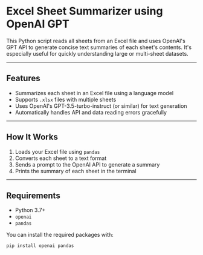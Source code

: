 # Excel Sheet Summarizer using OpenAI GPT

This Python script reads all sheets from an Excel file and uses OpenAI's GPT API to generate concise text summaries of each sheet's contents. It's especially useful for quickly understanding large or multi-sheet datasets.

---

## Features

- Summarizes each sheet in an Excel file using a language model
- Supports `.xlsx` files with multiple sheets
- Uses OpenAI's GPT-3.5-turbo-instruct (or similar) for text generation
- Automatically handles API and data reading errors gracefully

---

## How It Works

1. Loads your Excel file using `pandas`
2. Converts each sheet to a text format
3. Sends a prompt to the OpenAI API to generate a summary
4. Prints the summary of each sheet in the terminal

---

## Requirements

- Python 3.7+
- `openai`
- `pandas`

You can install the required packages with:

```bash
pip install openai pandas
